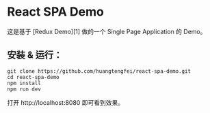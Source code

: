 # React SPA Demo

这是基于 [Redux Demo][1] 做的一个 Single Page Application 的 Demo。

## 安装 & 运行：

```
git clone https://github.com/huangtengfei/react-spa-demo.git
cd react-spa-demo
npm install
npm run dev
```

打开 http://localhost:8080 即可看到效果。

